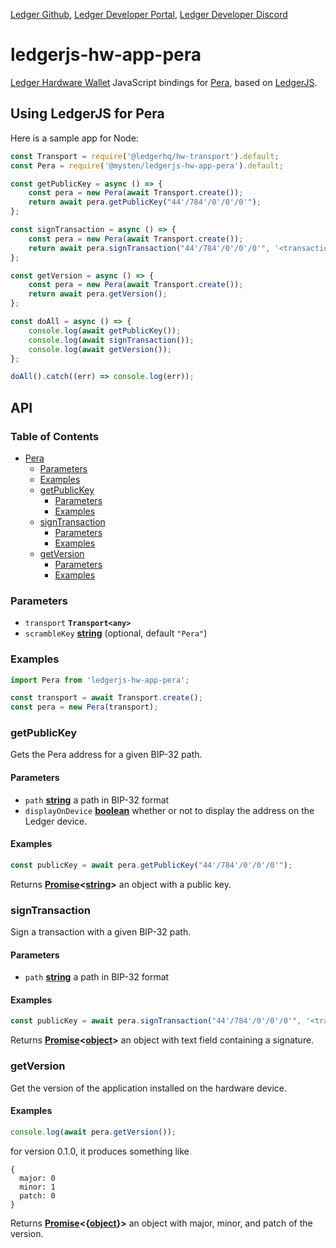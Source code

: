 [Ledger Github](https://github.com/LedgerHQ/ledgerjs/),
[Ledger Developer Portal](https://developers.ledger.com/),
[Ledger Developer Discord](https://developers.ledger.com/discord-pro)

# ledgerjs-hw-app-pera

[Ledger Hardware Wallet](https://www.ledger.com/) JavaScript bindings for [Pera](https://pera.io/),
based on [LedgerJS](https://github.com/LedgerHQ/ledgerjs).

## Using LedgerJS for Pera

Here is a sample app for Node:

```javascript
const Transport = require('@ledgerhq/hw-transport').default;
const Pera = require('@mysten/ledgerjs-hw-app-pera').default;

const getPublicKey = async () => {
	const pera = new Pera(await Transport.create());
	return await pera.getPublicKey("44'/784'/0'/0'/0'");
};

const signTransaction = async () => {
	const pera = new Pera(await Transport.create());
	return await pera.signTransaction("44'/784'/0'/0'/0'", '<transaction contents>');
};

const getVersion = async () => {
	const pera = new Pera(await Transport.create());
	return await pera.getVersion();
};

const doAll = async () => {
	console.log(await getPublicKey());
	console.log(await signTransaction());
	console.log(await getVersion());
};

doAll().catch((err) => console.log(err));
```

## API

### Table of Contents

- [Pera](#pera)
  - [Parameters](#parameters)
  - [Examples](#examples)
  - [getPublicKey](#getpublickey)
    - [Parameters](#parameters-1)
    - [Examples](#examples-1)
  - [signTransaction](#signtransaction)
    - [Parameters](#parameters-2)
    - [Examples](#examples-2)
  - [getVersion](#signtransaction)
    - [Parameters](#parameters-3)
    - [Examples](#examples-3)

### Parameters

- `transport` **`Transport<any>`**
- `scrambleKey`
  **[string](https://developer.mozilla.org/docs/Web/JavaScript/Reference/Global_Objects/String)**
  (optional, default `"Pera"`)

### Examples

```javascript
import Pera from 'ledgerjs-hw-app-pera';

const transport = await Transport.create();
const pera = new Pera(transport);
```

### getPublicKey

Gets the Pera address for a given BIP-32 path.

#### Parameters

- `path`
  **[string](https://developer.mozilla.org/docs/Web/JavaScript/Reference/Global_Objects/String)** a
  path in BIP-32 format
- `displayOnDevice`
  **[boolean](https://developer.mozilla.org/en-US/docs/Web/JavaScript/Reference/Global_Objects/Boolean)**
  whether or not to display the address on the Ledger device.

#### Examples

```javascript
const publicKey = await pera.getPublicKey("44'/784'/0'/0'/0'");
```

Returns
**[Promise](https://developer.mozilla.org/docs/Web/JavaScript/Reference/Global_Objects/Promise)&lt;[string](https://developer.mozilla.org/docs/Web/JavaScript/Reference/Global_Objects/String)>**
an object with a public key.

### signTransaction

Sign a transaction with a given BIP-32 path.

#### Parameters

- `path`
  **[string](https://developer.mozilla.org/docs/Web/JavaScript/Reference/Global_Objects/String)** a
  path in BIP-32 format

#### Examples

```javascript
const publicKey = await pera.signTransaction("44'/784'/0'/0'/0'", '<transaction contents>');
```

Returns
**[Promise](https://developer.mozilla.org/docs/Web/JavaScript/Reference/Global_Objects/Promise)&lt;[object](https://developer.mozilla.org/en-US/docs/Web/JavaScript/Reference/Global_Objects/Object)>**
an object with text field containing a signature.

### getVersion

Get the version of the application installed on the hardware device.

#### Examples

```javascript
console.log(await pera.getVersion());
```

for version 0.1.0, it produces something like

```
{
  major: 0
  minor: 1
  patch: 0
}
```

Returns
**[Promise](https://developer.mozilla.org/docs/Web/JavaScript/Reference/Global_Objects/Promise)&lt;{[object](https://developer.mozilla.org/docs/Web/JavaScript/Reference/Global_Objects/Object)}>**
an object with major, minor, and patch of the version.
